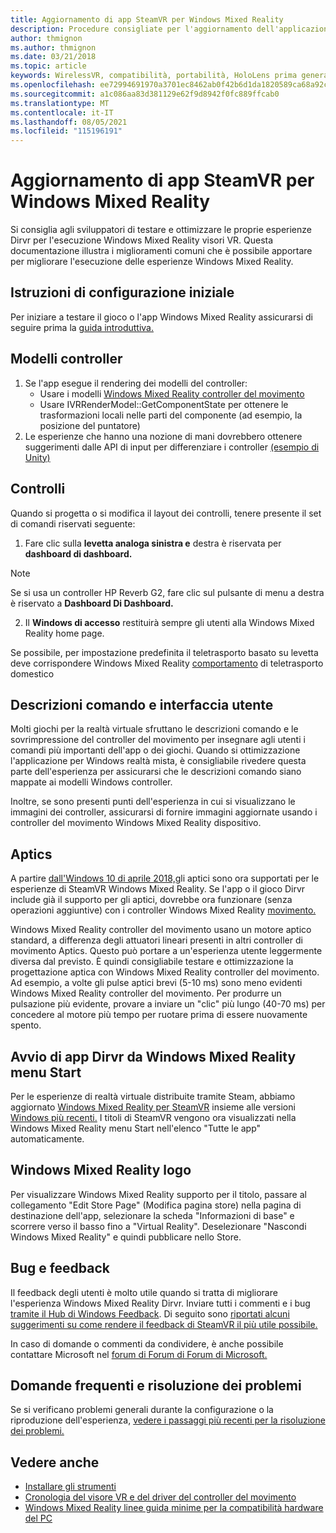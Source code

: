 ```yaml
---
title: Aggiornamento di app SteamVR per Windows Mixed Reality
description: Procedure consigliate per l'aggiornamento dell'applicazione SteamVR per ottimizzare la compatibilità con Windows Mixed Reality visori VR.
author: thmignon
ms.author: thmignon
ms.date: 03/21/2018
ms.topic: article
keywords: WirelessVR, compatibilità, portabilità, HoloLens prima generazione, visore VR di realtà mista, visore VR windows di realtà mista, migrazione, Windows 10, flussi, controller del movimento, aptiche
ms.openlocfilehash: ee72994691970a3701ec8462ab0f42b6d1da1820589ca68a92c9a78fe1c18a41
ms.sourcegitcommit: a1c086aa83d381129e62f9d8942f0fc889ffcab0
ms.translationtype: MT
ms.contentlocale: it-IT
ms.lasthandoff: 08/05/2021
ms.locfileid: "115196191"
---
```

# <a name="updating-steamvr-apps-for-windows-mixed-reality"></a>Aggiornamento di app SteamVR per Windows Mixed Reality

Si consiglia agli sviluppatori di testare e ottimizzare le proprie esperienze Dirvr per l'esecuzione Windows Mixed Reality visori VR. Questa documentazione illustra i miglioramenti comuni che è possibile apportare per migliorare l'esecuzione delle esperienze Windows Mixed Reality.

## <a name="initial-setup-instructions"></a>Istruzioni di configurazione iniziale

Per iniziare a testare il gioco o l'app Windows Mixed Reality assicurarsi di seguire prima la [guida introduttiva.](/windows/mixed-reality/enthusiast-guide/using-steamvr-with-windows-mixed-reality)

## <a name="controller-models"></a>Modelli controller

1. Se l'app esegue il rendering dei modelli del controller:
    * Usare i modelli [Windows Mixed Reality controller del movimento](../../design/motion-controllers.md#rendering-the-motion-controller-model)
    * Usare IVRRenderModel::GetComponentState per ottenere le trasformazioni locali nelle parti del componente (ad esempio, la posizione del puntatore)
2. Le esperienze che hanno una nozione di mani dovrebbero ottenere suggerimenti dalle API di input per differenziare i controller [(esempio di Unity)](../unity/motion-controllers-in-unity.md#unity-buttonaxis-mapping-table)

## <a name="controls"></a>Controlli

Quando si progetta o si modifica il layout dei controlli, tenere presente il set di comandi riservati seguente:
1. Fare clic sulla **levetta analoga sinistra e** destra è riservata per **dashboard di dashboard.**

> [!NOTE]
> Se si usa un controller HP Reverb G2, fare clic sul pulsante di menu a destra è riservato a **Dashboard Di Dashboard.**

2. Il **Windows di accesso** restituirà sempre gli utenti alla Windows Mixed Reality home page.

Se possibile, per impostazione predefinita il teletrasporto basato su levetta deve corrispondere Windows Mixed Reality [comportamento](../../discover/navigating-the-windows-mixed-reality-home.md#getting-around-your-home) di teletrasporto domestico

## <a name="tooltips-and-ui"></a>Descrizioni comando e interfaccia utente

Molti giochi per la realtà virtuale sfruttano le descrizioni comando e le sovrimpressione del controller del movimento per insegnare agli utenti i comandi più importanti dell'app o dei giochi. Quando si ottimizzazione l'applicazione per Windows realtà mista, è consigliabile rivedere questa parte dell'esperienza per assicurarsi che le descrizioni comando siano mappate ai modelli Windows controller.

Inoltre, se sono presenti punti dell'esperienza in cui si visualizzano le immagini dei controller, assicurarsi di fornire immagini aggiornate usando i controller del movimento Windows Mixed Reality dispositivo.

## <a name="haptics"></a>Aptics

A partire [dall'Windows 10 di aprile 2018,](/windows/mixed-reality/enthusiast-guide/release-notes-april-2018)gli aptici sono ora supportati per le esperienze di SteamVR Windows Mixed Reality. Se l'app o il gioco Dirvr include già il supporto per gli aptici, dovrebbe ora funzionare (senza operazioni aggiuntive) con i controller Windows Mixed Reality [movimento.](../../design/motion-controllers.md)

Windows Mixed Reality controller del movimento usano un motore aptico standard, a differenza degli attuatori lineari presenti in altri controller di movimento Aptics. Questo può portare a un'esperienza utente leggermente diversa dal previsto. È quindi consigliabile testare e ottimizzazione la progettazione aptica con Windows Mixed Reality controller del movimento. Ad esempio, a volte gli pulse aptici brevi (5-10 ms) sono meno evidenti Windows Mixed Reality controller del movimento. Per produrre un pulsazione più evidente, provare a inviare un "clic" più lungo (40-70 ms) per concedere al motore più tempo per ruotare prima di essere nuovamente spento.

## <a name="launching-steamvr-apps-from-windows-mixed-reality-start-menu"></a>Avvio di app Dirvr da Windows Mixed Reality menu Start

Per le esperienze di realtà virtuale distribuite tramite Steam, abbiamo aggiornato [Windows Mixed Reality per SteamVR](https://steamcommunity.com/games/719950/announcements/detail/1687045485866139800) insieme alle versioni [Windows più recenti.](https://insider.windows.com) I titoli di SteamVR vengono ora visualizzati nella Windows Mixed Reality menu Start nell'elenco "Tutte le app" automaticamente.

## <a name="windows-mixed-reality-logo"></a>Windows Mixed Reality logo

Per visualizzare Windows Mixed Reality supporto per il titolo, passare al collegamento "Edit Store Page" (Modifica pagina store) nella pagina di destinazione dell'app, selezionare la scheda "Informazioni di base" e scorrere verso il basso fino a "Virtual Reality". Deselezionare "Nascondi Windows Mixed Reality" e quindi pubblicare nello Store.

## <a name="bugs-and-feedback"></a>Bug e feedback

Il feedback degli utenti è molto utile quando si tratta di migliorare l'esperienza Windows Mixed Reality Dirvr. Inviare tutti i commenti e i bug [tramite il Hub di Windows Feedback](/windows/mixed-reality/enthusiast-guide/filing-feedback). Di seguito sono [riportati alcuni suggerimenti su come rendere il feedback di SteamVR il più utile possibile.](/windows/mixed-reality/enthusiast-guide/using-steamvr-with-windows-mixed-reality#sharing-feedback-on-steamvr)

In caso di domande o commenti da condividere, è anche possibile contattare Microsoft nel [forum di Forum di Forum di Microsoft.](https://steamcommunity.com/app/719950/discussions/)

## <a name="faqs-and-troubleshooting"></a>Domande frequenti e risoluzione dei problemi

Se si verificano problemi generali durante la configurazione o la riproduzione dell'esperienza, [vedere i passaggi più recenti per la risoluzione dei problemi.](/windows/mixed-reality/enthusiast-guide/troubleshooting-windows-mixed-reality#steamvr)

## <a name="see-also"></a>Vedere anche

* [Installare gli strumenti](../install-the-tools.md)
* [Cronologia del visore VR e del driver del controller del movimento](/windows/mixed-reality/enthusiast-guide/mixed-reality-software)
* [Windows Mixed Reality linee guida minime per la compatibilità hardware del PC](/windows/mixed-reality/enthusiast-guide/windows-mixed-reality-minimum-pc-hardware-compatibility-guidelines)